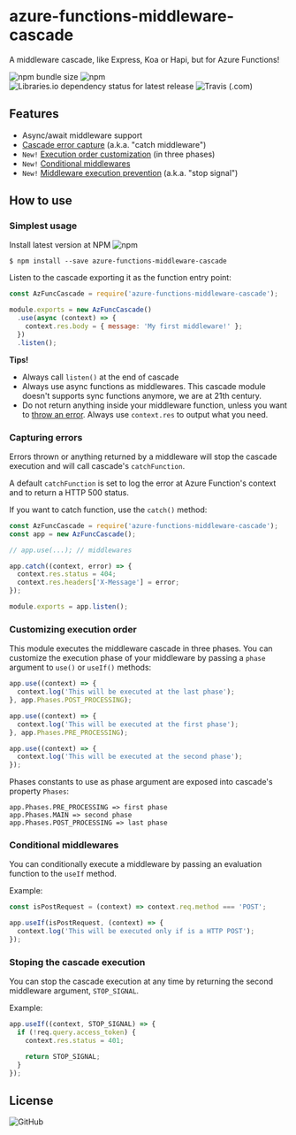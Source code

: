 # azure-functions-middleware-cascade
A middleware cascade, like Express, Koa or Hapi, but for Azure Functions!

![npm bundle size](https://img.shields.io/bundlephobia/min/azure-functions-middleware-cascade?label=package%20size)
![npm](https://img.shields.io/npm/dw/azure-functions-middleware-cascade)
![Libraries.io dependency status for latest release](https://img.shields.io/librariesio/release/npm/azure-functions-middleware-cascade)
![Travis (.com)](https://img.shields.io/travis/com/noalvo/azure-functions-middleware-cascade)

## Features
- Async/await middleware support
- [Cascade error capture](#Capturing-errors) (a.k.a. "catch middleware")
- `New!` [Execution order customization](#Customizing-execution-order) (in three phases)
- `New!` [Conditional middlewares](#Conditional-middlewares)
- `New!` [Middleware execution prevention](#Stoping-the-cascade-execution) (a.k.a. "stop signal")

## How to use

### Simplest usage

Install latest version at NPM ![npm](https://img.shields.io/npm/v/azure-functions-middleware-cascade)

```
$ npm install --save azure-functions-middleware-cascade
```
Listen to the cascade exporting it as the function entry point:

```javascript
const AzFuncCascade = require('azure-functions-middleware-cascade');

module.exports = new AzFuncCascade()
  .use(async (context) => {
    context.res.body = { message: 'My first middleware!' };
  })
  .listen();
```

**Tips!**
- Always call `listen()` at the end of cascade
- Always use async functions as middlewares. This cascade module doesn't supports sync functions anymore, we are at 21th century.
- Do not return anything inside your middleware function, unless you want to [throw an error](#capturing-errors). Always use `context.res` to output what you need.

### Capturing errors

Errors thrown or anything returned by a middleware will stop the cascade execution and will call cascade's `catchFunction`.

A default `catchFunction` is set to log the error at Azure Function's context and to return a HTTP 500 status.

If you want to catch function, use the `catch()` method:

```javascript
const AzFuncCascade = require('azure-functions-middleware-cascade');
const app = new AzFuncCascade();

// app.use(...); // middlewares

app.catch((context, error) => {
  context.res.status = 404;
  context.res.headers['X-Message'] = error;
});

module.exports = app.listen();
```

### Customizing execution order

This module executes the middleware cascade in three phases. You can customize the execution phase of your middleware by passing a `phase` argument to `use()` or `useIf()` methods:

```javascript
app.use((context) => {
  context.log('This will be executed at the last phase');
}, app.Phases.POST_PROCESSING);

app.use((context) => {
  context.log('This will be executed at the first phase');
}, app.Phases.PRE_PROCESSING);

app.use((context) => {
  context.log('This will be executed at the second phase');
});
```

Phases constants to use as phase argument are exposed into cascade's property `Phases`:

```
app.Phases.PRE_PROCESSING => first phase
app.Phases.MAIN => second phase
app.Phases.POST_PROCESSING => last phase
```

### Conditional middlewares

You can conditionally execute a middleware by passing an evaluation function to the `useIf` method.

Example:

```javascript
const isPostRequest = (context) => context.req.method === 'POST';

app.useIf(isPostRequest, (context) => {
  context.log('This will be executed only if is a HTTP POST');
});
```

### Stoping the cascade execution

You can stop the cascade execution at any time by returning the second middleware argument, `STOP_SIGNAL`.

Example:

```javascript
app.useIf((context, STOP_SIGNAL) => {
  if (!req.query.access_token) {
    context.res.status = 401;

    return STOP_SIGNAL;
  }
});
```

## License

![GitHub](https://img.shields.io/github/license/noalvo/azure-functions-middleware-cascade)
